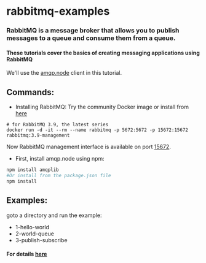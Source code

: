 # rabbitmq-examples
### RabbitMQ is a message broker that allows you to publish messages to a queue and consume them from a queue.
#### These tutorials cover the basics of creating messaging applications using RabbitMQ
 
We'll use the  [amqp.node](http://www.squaremobius.net/amqp.node) client in this tutorial.

## Commands:
* Installing RabbitMQ: Try the community Docker image or install from [here](https://www.rabbitmq.com/download.html)
```
# for RabbitMQ 3.9, the latest series
docker run -d -it --rm --name rabbitmq -p 5672:5672 -p 15672:15672 rabbitmq:3.9-management
```
Now RabbitMQ management interface is available on port [15672](http://localhost:15672). 
* First, install amqp.node  using npm:
```sh
npm install amqplib
#Or install from the package.json file
npm install
```

## Examples:
goto a directory and run the example:
- 1-hello-world
- 2-world-queue
- 3-publish-subscribe


#### For details [here](https://www.rabbitmq.com/getstarted.html)
